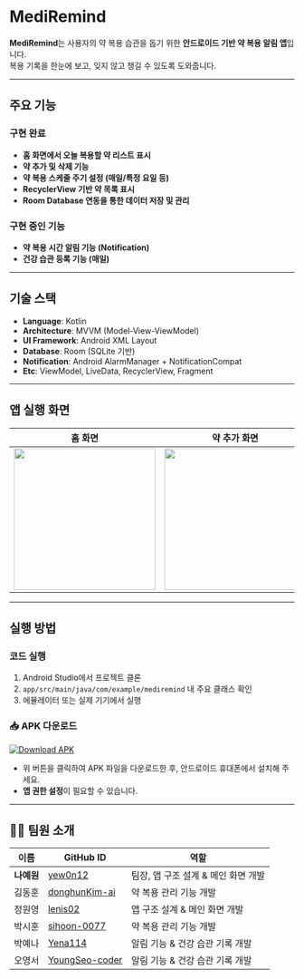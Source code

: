 # MediRemind

**MediRemind**는 사용자의 약 복용 습관을 돕기 위한 **안드로이드 기반 약 복용 알림 앱**입니다.  
복용 기록을 한눈에 보고, 잊지 않고 챙길 수 있도록 도와줍니다.

---

## 주요 기능

### 구현 완료
- **홈 화면에서 오늘 복용할 약 리스트 표시**
- **약 추가 및 삭제 기능**
- **약 복용 스케줄 주기 설정 (매일/특정 요일 등)**
- **RecyclerView 기반 약 목록 표시**
- **Room Database 연동을 통한 데이터 저장 및 관리**

### 구현 중인 기능
- **약 복용 시간 알림 기능 (Notification)**
- **건강 습관 등록 기능 (매일)** 

---

## 기술 스택

- **Language**: Kotlin  
- **Architecture**: MVVM (Model-View-ViewModel)  
- **UI Framework**: Android XML Layout  
- **Database**: Room (SQLite 기반)  
- **Notification**: Android AlarmManager + NotificationCompat  
- **Etc**: ViewModel, LiveData, RecyclerView, Fragment

---

## 앱 실행 화면

| 홈 화면 | 약 추가 화면 | 알림 예시 |
|---------|---------------|-----------|
| <img src="https://github.com/user-attachments/assets/fe6d4fa5-e0e5-489d-8715-084e1bdaf89a" width="250"/> | <img src="https://github.com/user-attachments/assets/d889c8b9-429e-44d5-8eb1-722acd8bd715" width="250"/> | <img src="https://github.com/user-attachments/assets/43c2e386-8c96-4dd4-aead-c3125b9f67fa" width="250"/> |


---

## 실행 방법
### 코드 실행 
1. Android Studio에서 프로젝트 클론
2. `app/src/main/java/com/example/mediremind` 내 주요 클래스 확인
3. 에뮬레이터 또는 실제 기기에서 실행

### 📥 APK 다운로드  
[![Download APK](https://img.shields.io/badge/Download-APK-blue?logo=android)](./app-release.apk)

- 위 버튼을 클릭하여 APK 파일을 다운로드한 후, 안드로이드 휴대폰에서 설치해 주세요.
- **앱 권한 설정**이 필요할 수 있습니다.
---

## 👩‍💻 팀원 소개

| 이름 | GitHub ID | 역할 |
|------|-----------|------|
| **나예원** | [yew0n12](https://github.com/yew0n12) | 팀장, 앱 구조 설계 & 메인 화면 개발 |
| 김동훈 | [donghunKim-ai](https://github.com/donghunKim-ai) | 약 복용 관리 기능 개발 |
| 정원영 | [lenis02](https://github.com/lenis02) | 앱 구조 설계 & 메인 화면 개발 |
| 박시훈 | [sihoon-0077](https://github.com/sihoon-0077) | 약 복용 관리 기능 개발 |
| 박예나 | [Yena114](https://github.com/Yena114) | 알림 기능 & 건강 습관 기록 개발 |
| 오영서 | [YoungSeo-coder](https://github.com/YoungSeo-coder) | 알림 기능 & 건강 습관 기록 개발 |




